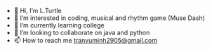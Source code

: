 - 👋 Hi, I’m L.Turtle
- 👀 I’m interested in coding, musical and rhythm game (Muse Dash)
- 🌱 I’m currently learning college
- 💞️ I’m looking to collaborate on java and python
- 📫 How to reach me tranvuminh2905@gmail.com

<!---
TranVuMinh2905/TranVuMinh2905 is a ✨ special ✨ repository because its `README.md` (this file) appears on your GitHub profile.
You can click the Preview link to take a look at your changes.
--->
